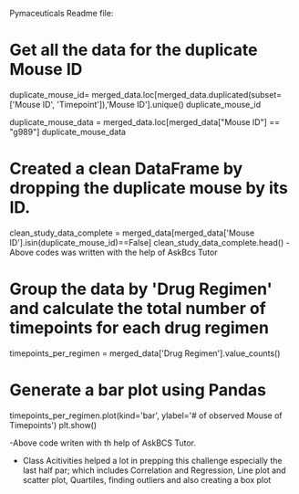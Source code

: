 Pymaceuticals Readme file:

# Get all the data for the duplicate Mouse ID
duplicate_mouse_id= merged_data.loc[merged_data.duplicated(subset=['Mouse ID', 'Timepoint']),'Mouse ID'].unique()
duplicate_mouse_id

duplicate_mouse_data = merged_data.loc[merged_data["Mouse ID"] == "g989"]
duplicate_mouse_data

 # Created a clean DataFrame by dropping the duplicate mouse by its ID.
clean_study_data_complete = merged_data[merged_data['Mouse ID'].isin(duplicate_mouse_id)==False]
clean_study_data_complete.head()
-Above codes was written with the help of AskBcs Tutor

# Group the data by 'Drug Regimen' and calculate the total number of timepoints for each drug regimen

timepoints_per_regimen = merged_data['Drug Regimen'].value_counts()

# Generate a bar plot using Pandas
timepoints_per_regimen.plot(kind='bar', ylabel='# of observed Mouse of Timepoints')
plt.show()

-Above code writen with th help of AskBCS Tutor.

- Class Acitivities helped a lot in prepping this challenge especially the last half par; which includes Correlation and Regression, Line plot and scatter plot, Quartiles, finding outliers and also creating a box plot